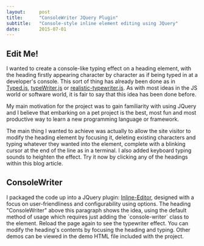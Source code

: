 ```yaml
---
layout:     post
title:      "ConsoleWriter JQuery Plugin"
subtitle:   "Console-style inline element editing using JQuery"
date:       2015-07-01
---
```


<h2 class="console-writer" cw-sound="true">Edit Me!</h2>
I wanted to create a console-like typing effect on a heading element, with the heading firstly 
appearing character by character as if being typed in at a developer's console. This sort of thing has already been done
as in <a href="http://www.mattboldt.com/demos/typed-js/">Typed.js</a>,
<a href="http://codepen.io/voronianski/pen/aicwk">typeWriter.js</a> or
<a href="https://github.com/fardjad/realistic-typewriter.js">realistic-typewriter.js</a>. As with most ideas in the JS
world or software world, it is fair to say that this idea has been done before.

My main motivation for the project was to gain familiarity with using JQuery and I believe that embarking on a pet
project is the best, most fun and most productive way to learn a new programming language or framework. 

<p>The main thing I wanted to achieve was actually to allow the site visitor to modify the heading element by focusing it,
deleting existing characters and typing whatever they wanted into the element, complete with a blinking cursor at the end
of the line as in a terminal. I also added keyboard typing sounds to heighten the effect. Try it now by clicking any of
the headings within this blog article.</p>

<h2 class="console-writer" cw-sound="true">ConsoleWriter</h2>
I packaged the code up into a JQuery plugin:
<a href="https://github.com/robinrob/consolewriter.jquery.js">Inline-Editor</a>, designed with a focus on user-friendliness
and configurability using options. The heading "ConsoleWriter" above this paragraph shows the idea, using the default
method of usage which requires just adding the `console-writer` class to the element. Reload the page
again to see the typewriter effect. You can modify the heading's contents by focusing the heading and typing.
Other demos can be viewed in the demo HTML file included with the project.

